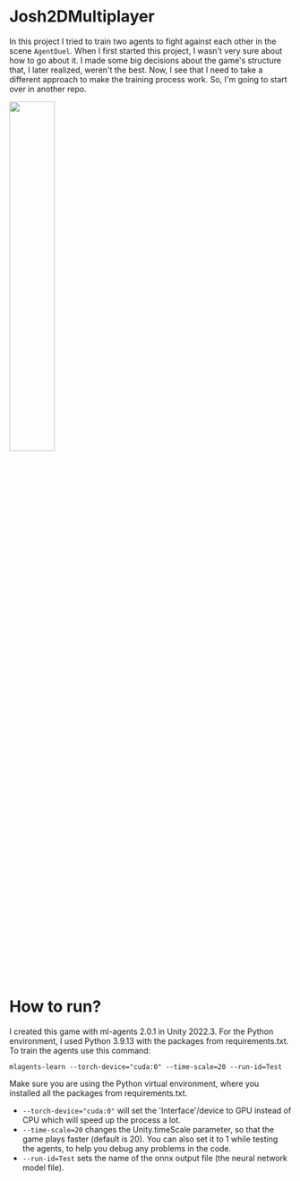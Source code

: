 # Josh2DMultiplayer
In this project I tried to train two agents to fight against each other in the scene ```AgentDuel```. 
When I first started this project, I wasn't very sure about how to go about it. I made some big decisions about the game's structure that, I later realized, weren't the best. Now, I see that I need to take a different approach to make the training process work. So, I'm going to start over in another repo.

<img src="https://github.com/Martin1458/Josh2DMultiplayer/assets/91092809/f99fa895-2040-4351-9b01-93fd39ba7282" width=40% height=40%>

# How to run?
I created this game with ml-agents 2.0.1 in Unity 2022.3. For the Python environment, I used Python 3.9.13 with the packages from requirements.txt.
To train the agents use this command:

```mlagents-learn --torch-device="cuda:0" --time-scale=20 --run-id=Test```

Make sure you are using the Python virtual environment, where you installed all the packages from requirements.txt.
  
- ```--torch-device="cuda:0"``` will set the 'Interface'/device to GPU instead of CPU which will speed up the process a lot.
- ```--time-scale=20``` changes the Unity.timeScale parameter, so that the game plays faster (default is 20). You can also set it to 1 while testing the agents, to help you debug any problems in the code.
- ```--run-id=Test``` sets the name of the onnx output file (the neural network model file).

